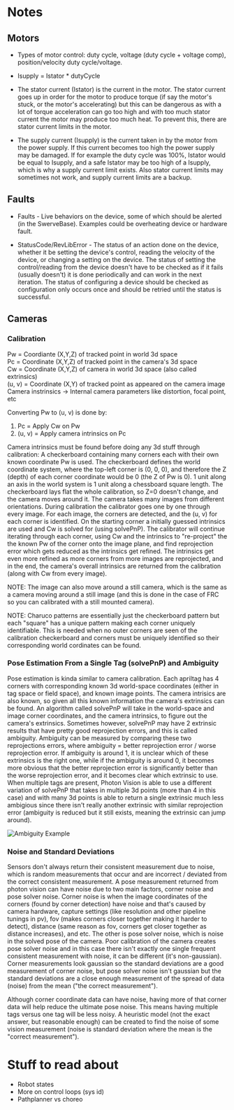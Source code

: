 # Notes

## Motors
- Types of motor control: duty cycle, voltage (duty cycle + voltage comp), position/velocity duty cycle/voltage.

- Isupply = Istator * dutyCycle

- The stator current (Istator) is the current in the motor. The stator current goes up in order for the motor to produce torque (if say the motor's stuck, or the motor's accelerating) but this can be dangerous as with a lot of torque acceleration can go too high and with too much stator current the motor may produce too much heat. To prevent this, there are stator current limits in the motor.

- The supply current (Isupply) is the current taken in by the motor from the power supply. If this current becomes too high the power supply may be damaged. If for example the duty cycle was 100%, Istator would be equal to Isupply, and a safe Istator may be too high of a Isupply, which is why a supply current limit exists. Also stator current limits may sometimes not work, and supply current limits are a backup. 

## Faults
- Faults - Live behaviors on the device, some of which should be alerted (in the SwerveBase). Examples could be overheating device or hardware fault.

- StatusCode/RevLibError - The status of an action done on the device, whether it be setting the device's control, reading the velocity of the device, or changing a setting on the device. The status of setting the control/reading from the device doesn't have to be checked as if it fails (usually doesn't) it is done periodically and can work in the next iteration. The status of configuring a device should be checked as configuration only occurs once and should be retried until the status is successful.

## Cameras

### Calibration
Pw = Coordiante (X,Y,Z) of tracked point in world 3d space <br>
Pc = Coordinate (X,Y,Z) of tracked point in the camera's 3d space <br> 
Cw = Coordinate (X,Y,Z) of camera in world 3d space (also called extrinsics) <br>
(u, v) = Coordinate (X,Y) of tracked point as appeared on the camera image <br>
Camera instrinsics -> Internal camera parameters like distortion, focal point, etc 

Converting Pw to (u, v) is done by:
1) Pc = Apply Cw on Pw
2) (u, v) = Apply camera intrinsics on Pc

Camera intrinsics must be found before doing any 3d stuff through calibration:
A checkerboard containing many corners each with their own known coordinate Pw is used. The checkerboard
defines the world coordinate system, where the top-left corner is (0, 0, 0), and therefore the Z (depth) of
each corner coordinate would be 0 (the Z of Pw is 0). 1 unit along an axis in the world system is 1 unit along a chessboard square length. The checkerboard lays flat the whole calibration, so Z=0 doesn't change, and the camera moves around it. The camera takes many images from different orientations. During calibration the calibrator goes one by one through every image. For each image, the corners are detected, and the (u, v) for each corner is identified. On the starting corner a initially guessed intrinsics are used and Cw is solved for (using solvePnP). The calibrator will continue iterating through each corner, using Cw and the intrinsics to "re-project" the the known Pw of the corner onto the image plane, and find reprojection error which gets reduced as the intrinsics get refined. The intrinsics get even more refined as more corners from more images are reprojected, and in the end, the camera's overall intrinsics are returned from the calibration (along with Cw from every image). 

NOTE: The image can also move around a still camera, which is the same as a camera moving around a still image (and this is done in the case of FRC so you can calibrated with a still mounted camera).

NOTE: Charuco patterns are essentially just the checkerboard pattern but each "square" has a unique pattern making each corner uniquely identifiable. This is needed when no outer corners are seen of the calibration checkerboard and corners must be uniquely identified so their corresponding world cordinates can be found.

### Pose Estimation From a Single Tag (solvePnP) and Ambiguity
Pose estimation is kinda similar to camera calibration. Each apriltag has 4 corners with corresponding known 3d world-space coordinates (either in tag space or field space), and known image points. The camera intrisics are also known, so given all this known information the camera's extrinsics can be found. An algorithm called solvePnP will take in the world-space and image corner coordinates, and the camera intrinsics, to figure out the camera's extrinsics. Sometimes however, solvePnP may have 2 extrinsic results that have pretty good reprojection errors, and this is called ambiguity. Ambiguity can be measured by comparing these two reprojections errors, where ambiguity = better reprojection error / worse reprojection error. If ambiguity is around 1, it is unclear which of these extrinsics is the right one, while if the ambiguity is around 0, it becomes more obvious that the better reprojection error is significantly better than the worse reprojection error, and it becomes clear which extrinsic to use. When multiple tags are present, Photon Vision is able to use a different variation of solvePnP that takes in multiple 3d points (more than 4 in this case) and with many 3d points is able to return a single extrinsic much less ambigious since there isn't really another extrinsic with similar reprojection error (ambiguity is reduced but it still exists, meaning the extrinsic can jump around).

![Ambiguity Example](https://docs.wpilib.org/en/stable/_images/planar_ambiguity1.png)

### Noise and Standard Deviations
Sensors don't always return their consistent measurement due to noise, which is random measurements that occur and are incorrect / deviated from the correct consistent measurement. A pose measurement returned from photon vision can have noise due to two main factors, corner noise and pose solver noise. Corner noise is when the image coordinates of the corners (found by corner detection) have noise and that's caused by camera hardware, capture settings (like resolution and other pipeline tunings in pv), fov (makes corners closer together making it harder to detect), distance (same reason as fov, corners get closer together as distance increases), and etc. The other is pose solver noise, which is noise in the solved pose of the camera. Poor calibration of the camera creates pose solver noise and in this case there isn't exactly one single frequent consistent measurement with noise, it can be different (it's non-gaussian). 
Corner measurements look gaussian so the standard deviations are a good measurement of corner noise, but pose solver noise isn't gaussian but the standard deviations are a close enough measurement of the spread of data (noise) from the mean ("the correct measurement"). 

Although corner coordinate data can have noise, having more of that corner data will help reduce the ultimate pose noise. This means having multiple tags versus one tag will be less noisy. A heuristic model (not the exact answer, but reasonable enough) can be created to find the noise of some vision measurement (noise is standard deviation where the mean is the "correct measurement"). 


# Stuff to read about
- Robot states
- More on control loops (sys id)
- Pathplanner vs choreo
